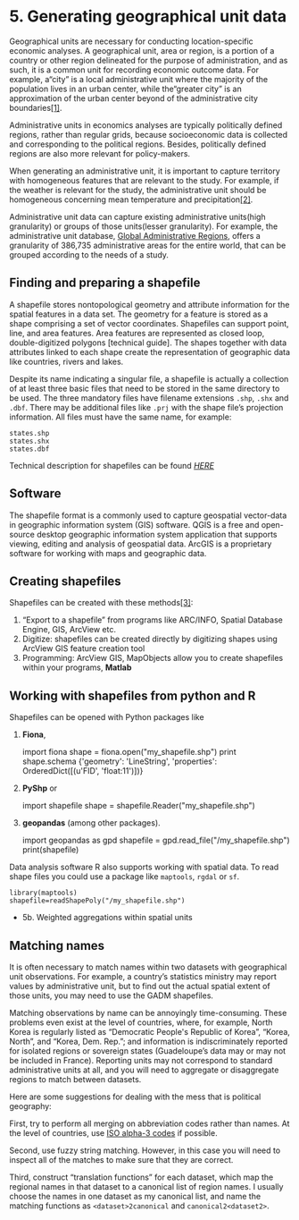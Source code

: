 # 5. Generating geographical unit data


Geographical units are necessary for conducting location-specific economic analyses. A geographical unit, area or region, is a portion of a country or other region delineated for the purpose of administration, and as such, it is a common unit for recording economic outcome data.  For example, a“city” is a local administrative unit where the majority of the population lives in an urban center, while the“greater city” is an approximation of the urban center beyond of the administrative city boundaries[[1]](https://ec.europa.eu/eurostat/web/cities/spatial-units).

 Administrative units in economics analyses are typically politically defined regions, rather than regular grids, because socioeconomic data is collected and corresponding to the political regions. Besides, politically defined regions are also more relevant for policy-makers.

 When generating an administrative unit, it is important to capture territory with homogeneous features that are relevant to the study. For example, if the weather is relevant for the study, the administrative unit should be homogeneous concerning mean temperature and precipitation[[2]](https://bfi.uchicago.edu/wp-content/uploads/WP_2018-51_0.pdf).

 Administrative unit data can capture existing administrative units(high granularity) or groups of those units(lesser granularity). For example, the administrative unit database, [Global Administrative Regions](https://gadm.org), offers a granularity of 386,735 administrative areas for the entire world, that can be grouped according to the needs of a study.


## Finding and preparing a shapefile


A shapefile stores nontopological geometry and attribute information for the spatial features in a data set. The geometry for a feature is stored as a shape comprising a set of vector coordinates. Shapefiles can support point, line, and area features. Area features are represented as closed loop, double-digitized polygons [technical guide]. The shapes together with data attributes linked to each shape create the representation of geographic data like countries, rivers and lakes.

Despite its name indicating a singular file, a shapefile is actually a collection of at least three basic files that need to be stored in the same directory to be used. The three mandatory files have filename extensions `.shp`, `.shx` and `.dbf`. There may be additional files like `.prj` with the shape file’s projection information. All files must have the same name, for example:


    states.shp
    states.shx
    states.dbf


Technical description for shapefiles can be found [*HERE*](https://www.esri.com/library/whitepapers/pdfs/shapefile.pdf)


## Software

The shapefile format is a commonly used to capture geospatial vector-data in geographic information system (GIS) software. QGIS is a free and open-source desktop geographic information system application that supports viewing, editing and analysis of geospatial data. ArcGIS is a proprietary software for working with maps and geographic data.

## Creating shapefiles

Shapefiles can be created with these methods[[3]](https://www.esri.com/library/whitepapers/pdfs/shapefile.pdf):


1. “Export to a shapefile” from programs like ARC/INFO, Spatial Database Engine, GIS, ArcView etc.
2. Digitize: shapefiles can be created directly by digitizing shapes using ArcView GIS feature creation tool
3. Programming: ArcView GIS, MapObjects allow you to create shapefiles within your programs, **Matlab**

## Working with shapefiles from python and R

 Shapefiles can be opened with Python packages like
 1. **Fiona**,


    import fiona
    shape = fiona.open("my_shapefile.shp")
    print shape.schema
    {'geometry': 'LineString', 'properties': OrderedDict([(u'FID', 'float:11')])}


 2. **PyShp** or


    import shapefile
    shape = shapefile.Reader("my_shapefile.shp")


 3. **geopandas** (among other packages).


    import geopandas as gpd
    shapefile = gpd.read_file("/my_shapefile.shp")
    print(shapefile)


Data analysis software R also supports working with spatial data. To read shape files you could use a package like `maptools`,  `rgdal` or `sf`.


    library(maptools)
    shapefile=readShapePoly("/my_shapefile.shp")


 - 5b. Weighted aggregations within spatial units

## Matching names

It is often necessary to match names within two datasets with geographical unit observations. For example, a country’s statistics ministry may report values by administrative unit, but to find out the actual spatial extent of those units, you may need to use the GADM shapefiles.

Matching observations by name can be annoyingly time-consuming. These problems even exist at the level of countries, where, for example, North Korea is regularly listed as “Democratic People's Republic of Korea”, “Korea, North”, and “Korea, Dem. Rep.”; and information is indiscriminately reported for isolated regions or sovereign states (Guadeloupe’s data may or may not be included in France). Reporting units may not correspond to standard administrative units at all, and you will need to aggregate or disaggregate regions to match between datasets.

Here are some suggestions for dealing with the mess that is political geography:

First, try to perform all merging on abbreviation codes rather than names. At the level of countries, use [ISO alpha-3 codes](https://www.nationsonline.org/oneworld/country_code_list.htm) if possible.

Second, use fuzzy string matching. However, in this case you will need to inspect all of the matches to make sure that they are correct.

Third, construct “translation functions” for each dataset, which map the regional names in that dataset to a canonical list of region names. I usually choose the names in one dataset as my canonical list, and name the matching functions as `<dataset>2canonical` and `canonical2<dataset2>`.

